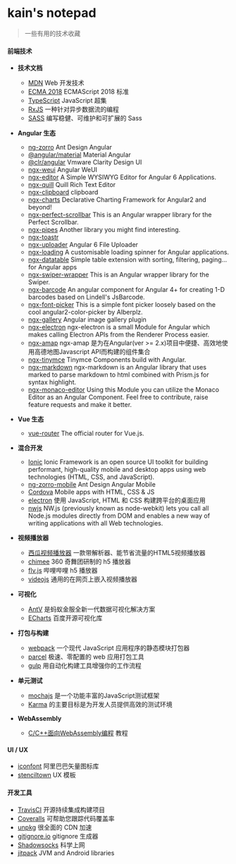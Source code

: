 # kain's notepad

> 一些有用的技术收藏

#### 前端技术

- **技术文档**
  - [MDN](https://developer.mozilla.org/zh-CN/docs/Web) Web 开发技术
  - [ECMA 2018](https://ecma262.docschina.org/) ECMAScript 2018 标准
  - [TypeScript](https://www.typescriptlang.org/) JavaScript 超集
  - [RxJS](https://rxjs.dev/) 一种针对异步数据流的编程
  - [SASS](https://sass-guidelin.es/zh/) 编写稳健、可维护和可扩展的 Sass

- **Angular 生态**
  - [ng-zorro](https://ng.ant.design/docs/introduce/zh) Ant Design Angular
  - [@angular/material](https://material.angular.io/) Material Angular
  - [@clr/angular](https://clarity.design/) Vmware Clarity Design UI
  - [ngx-weui](https://www.npmjs.com/package/ngx-weui) Angular WeUI
  - [ngx-editor](https://sibiraj-s.github.io/ngx-editor/index.html) A Simple WYSIWYG Editor for Angular 6 Applications.
  - [ngx-quill](https://www.npmjs.com/package/ngx-quill) Quill Rich Text Editor
  - [ngx-clipboard](https://www.npmjs.com/package/ngx-clipboard) clipboard
  - [ngx-charts](https://www.npmjs.com/package/@swimlane/ngx-charts) Declarative Charting Framework for Angular2 and beyond!
  - [ngx-perfect-scrollbar](https://www.npmjs.com/package/ngx-perfect-scrollbar) This is an Angular wrapper library for the Perfect Scrollbar.
  - [ngx-pipes](https://www.npmjs.com/package/ngx-pipes) Another library you might find interesting. 
  - [ngx-toastr](https://www.npmjs.com/package/ngx-toastr)
  - [ngx-uploader](https://www.npmjs.com/package/ngx-uploader) Angular 6 File Uploader
  - [ngx-loading](https://www.npmjs.com/package/ngx-loading) A customisable loading spinner for Angular applications.
  - [ngx-datatable](https://www.npmjs.com/package/ngx-datatable) Simple table extension with sorting, filtering, paging... for Angular apps
  - [ngx-swiper-wrapper](https://www.npmjs.com/package/ngx-swiper-wrapper) This is an Angular wrapper library for the Swiper. 
  - [ngx-barcode](https://www.npmjs.com/package/ngx-barcode) An angular component for Angular 4+ for creating 1-D barcodes based on Lindell's JsBarcode.
  - [ngx-font-picker](https://www.npmjs.com/package/ngx-font-picker) This is a simple font picker loosely based on the cool angular2-color-picker by Alberplz.
  - [ngx-gallery](https://www.npmjs.com/package/ngx-gallery) Angular image gallery plugin
  - [ngx-electron](https://www.npmjs.com/package/ngx-electron) ngx-electron is a small Module for Angular which makes calling Electron APIs from the Renderer Process easier.
  - [ngx-amap](https://www.npmjs.com/package/ngx-amap) ngx-amap 是为在Angular(ver >= 2.x)项目中便捷、高效地使用高德地图Javascript API而构建的组件集合
  - [ngx-tinymce](https://www.npmjs.com/package/ngx-tinymce) Tinymce Components build with Angular.
  - [ngx-markdown](https://www.npmjs.com/package/ngx-markdown) ngx-markdown is an Angular library that uses marked to parse markdown to html combined with Prism.js for syntax highlight.
  - [ngx-monaco-editor](https://www.npmjs.com/package/ngx-monaco-editor) Using this Module you can utilize the Monaco Editor as an Angular Component. Feel free to contribute, raise feature requests and make it better.

- **Vue 生态**
  - [vue-router](https://github.com/vuejs/vue-router) The official router for Vue.js.

- **混合开发**
  - [Ionic](http://ionicframework.com/docs/) Ionic Framework is an open source UI toolkit for building performant, high-quality mobile and desktop apps using web technologies (HTML, CSS, and JavaScript).
  - [ng-zorro-mobile](http://ng.mobile.ant.design/#/docs/introduce/zh) Ant Design Angular Mobile
  - [Cordova](https://cordova.apache.org/) Mobile apps with HTML, CSS & JS
  - [electron](https://github.com/electron/electron) 使用 JavaScript, HTML 和 CSS 构建跨平台的桌面应用
  - [nwjs](https://nwjs.io/) NW.js (previously known as node-webkit) lets you call all Node.js modules directly from DOM and enables a new way of writing applications with all Web technologies.

- **视频播放器**
  - [西瓜视频播放器](https://h5player.bytedance.com/) 一款带解析器、能节省流量的HTML5视频播放器
  - [chimee](http://chimee.org/) 360 奇舞团研制的 h5 播放器
  - [flv.js](https://github.com/Bilibili/flv.js) 哔哩哔哩 h5 播放器
  - [videojs](https://videojs.com/) 通用的在网页上嵌入视频播放器

- **可视化**
  - [AntV](https://antv.alipay.com/zh-cn/index.html) 是蚂蚁金服全新一代数据可视化解决方案
  - [ECharts](https://echarts.baidu.com/) 百度开源可视化库

- **打包与构建**
  - [webpack](https://www.webpackjs.com/) 一个现代 JavaScript 应用程序的静态模块打包器
  - [parcel](https://www.parceljs.cn/) 极速、零配置的 web 应用打包工具
  - [gulp](https://gulpjs.com/) 用自动化构建工具增强你的工作流程

- **单元测试**
  - [mochajs](https://mochajs.org/) 是一个功能丰富的JavaScript测试框架
  - [Karma](http://karma-runner.github.io/latest/index.html) 的主要目标是为开发人员提供高效的测试环境

- **WebAssembly**
  - [C/C++面向WebAssembly编程](https://3dgen.cn/cppwasm-book/) 教程


#### UI / UX

- [iconfont](https://www.iconfont.cn) 阿里巴巴矢量图标库
- [stenciltown](https://stenciltown.omnigroup.com/categories/ui-ux/) UX 模板

#### 开发工具

- [TravisCI](https://travis-ci.org/) 开源持续集成构建项目
- [Coveralls](https://coveralls.io/) 可帮助您跟踪代码覆盖率
- [unpkg](https://unpkg.com/#/) 很全面的 CDN 加速
- [gitignore.io](https://www.gitignore.io/) gitignore 生成器
- [Shadowsocks](https://shadowsocks.org) 科学上网
- [jitpack](https://jitpack.io/) JVM and Android libraries